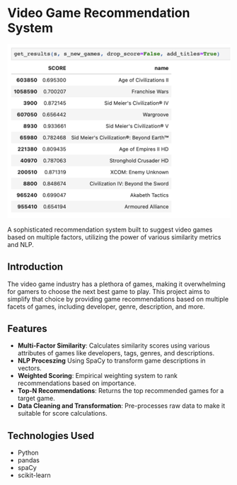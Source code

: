 # Video Game Recommendation System

![Cover Image](./cover.png)

A sophisticated recommendation system built to suggest video games based on multiple factors, utilizing the power of various similarity metrics and NLP.

## Introduction

The video game industry has a plethora of games, making it overwhelming for gamers to choose the next best game to play. This project aims to simplify that choice by providing game recommendations based on multiple facets of games, including developer, genre, description, and more.

## Features

- **Multi-Factor Similarity**: Calculates similarity scores using various attributes of games like developers, tags, genres, and descriptions.
- **NLP Proceszing** Using SpaCy to transform game descriptions in vectors.
- **Weighted Scoring**: Empirical weighting system to rank recommendations based on importance.
- **Top-N Recommendations**: Returns the top recommended games for a target game.
- **Data Cleaning and Transformation**: Pre-processes raw data to make it suitable for score calculations.

## Technologies Used

- Python
- pandas
- spaCy
- scikit-learn

